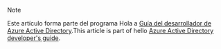 > [!NOTE]
> <span data-ttu-id="4a7b8-101">Este artículo forma parte del programa Hola a [Guía del desarrollador de Azure Active Directory](../articles/active-directory/develop/active-directory-developers-guide.md).</span><span class="sxs-lookup"><span data-stu-id="4a7b8-101">This article is part of hello [Azure Active Directory developer's guide](../articles/active-directory/develop/active-directory-developers-guide.md).</span></span>
>
>
